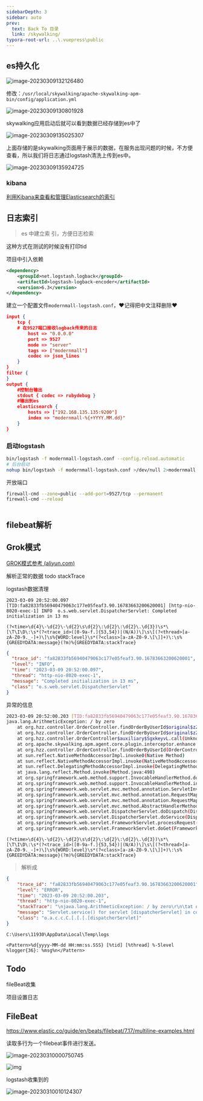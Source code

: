 ```yaml
---
sidebarDepth: 3
sidebar: auto
prev:
  text: Back To 目录
  link: /skywalking/
typora-root-url: ..\.vuepress\public
---
```




## es持久化

![image-20230309132126480](/images/skywalking/image-20230309132126480.png)

修改：`/usr/local/skywalking/apache-skywalking-apm-bin/config/application.yml`

![image-20230309130801928](/C:/Users/11930/AppData/Roaming/Typora/typora-user-images/image-20230309130801928.png)



skywalking应用启动后就可以看到数据已经存储到es中了

![image-20230309135025307](/images/skywalking/image-20230309135025307.png)



上面存储的是skywalking页面用于展示的数据，在服务出现问题的时候，不方便查看，所以我们将日志通过logstash清洗上传到es中。

![image-20230309135924725](/images/skywalking/image-20230309135924725.png)





### kibana

[利用Kibana来查看和管理Elasticsearch的索引](https://blog.csdn.net/qq_24434671/article/details/88574213)





## 日志索引

> es 中建立索 引，方便日志检索

这种方式在测试的时候没有打印tid

项目中引入依赖

```xml
<dependency>
    <groupId>net.logstash.logback</groupId>
    <artifactId>logstash-logback-encoder</artifactId>
    <version>6.3</version>
</dependency>
```

建立一个配置文件`modernmall-logstash.conf`，❤️记得把中文注释删除❤️

```json
input {
    tcp {        
	# 在9527端口接收logback传来的日志
        host => "0.0.0.0"
        port => 9527
        mode => "server"
        tags => ["modernmall"]
        codec => json_lines
    }
}
filter {
}
output {
    #控制台输出
    stdout { codec => rubydebug }
    #输出到es
    elasticsearch { 
	    hosts => ["192.168.135.135:9200"]
	    index => "modernmall-%{+YYYY.MM.dd}"
    }
}
```

### 启动logstash

```sh
bin/logstash -f modernmall-logstash.conf --config.reload.automatic
# 后台启动
nohup bin/logstash -f modernmall-logstash.conf >/dev/null 2>modernmall.log &
```



开放端口

```sh
firewall-cmd --zone=public --add-port=9527/tcp --permanent
firewall-cmd --reload
```







```

```







## filebeat解析



## Grok模式

[GROK模式参考 (aliyun.com)](https://help.aliyun.com/document_detail/129387.html?scm=20140722.184.2.173#section-mt7-eyb-aet)

解析正常的数据 todo stackTrace

logstash数据清理

```
2023-03-09 20:52:00.097 [TID:fa82833fb56940479063c177e05feaf3.90.16783663200620001] [http-nio-8020-exec-1] INFO  o.s.web.servlet.DispatcherServlet: Completed initialization in 13 ms
```

```
(?<time>\d{4}\-\d{2}\-\d{2}\s\d{2}\:\d{2}\:\d{2}\.\d{3})\s*\[\T\I\D\:\s*(?<trace_id>([0-9a-f.]{53,54})|(N/A))\]\s\[(?<thread>[a-zA-Z0-9._-]+)\]\s%{WORD:level}\s*(?<class>[a-zA-Z0-9.\[\]]+)\:\s%{GREEDYDATA:message}(?m)%{GREEDYDATA:stackTrace}
```

```json
{
  "trace_id": "fa82833fb56940479063c177e05feaf3.90.16783663200620001",
  "level": "INFO",
  "time": "2023-03-09 20:52:00.097",
  "thread": "http-nio-8020-exec-1",
  "message": "Completed initialization in 13 ms",
  "class": "o.s.web.servlet.DispatcherServlet"
}
```



异常的信息

```sh
2023-03-09 20:52:00.203 [TID:fa82833fb56940479063c177e05feaf3.90.16783663200620001] [http-nio-8020-exec-1] ERROR o.a.c.c.C.[.[.[.[dispatcherServlet]: Servlet.service() for servlet [dispatcherServlet] in context with path [] threw exception [Request processing failed; nested exception is java.lang.ArithmeticException: / by zero] with root cause
java.lang.ArithmeticException: / by zero
	at org.hzz.controller.OrderController.findOrderByUserId$original$zZriU8a8(OrderController.java:26)
	at org.hzz.controller.OrderController.findOrderByUserId$original$zZriU8a8$accessor$PCJaOXy9(OrderController.java)
	at org.hzz.controller.OrderController$auxiliary$SgxkeyvL.call(Unknown Source)
	at org.apache.skywalking.apm.agent.core.plugin.interceptor.enhance.InstMethodsInter.intercept(InstMethodsInter.java:86)
	at org.hzz.controller.OrderController.findOrderByUserId(OrderController.java)
	at sun.reflect.NativeMethodAccessorImpl.invoke0(Native Method)
	at sun.reflect.NativeMethodAccessorImpl.invoke(NativeMethodAccessorImpl.java:62)
	at sun.reflect.DelegatingMethodAccessorImpl.invoke(DelegatingMethodAccessorImpl.java:43)
	at java.lang.reflect.Method.invoke(Method.java:498)
	at org.springframework.web.method.support.InvocableHandlerMethod.doInvoke(InvocableHandlerMethod.java:190)
	at org.springframework.web.method.support.InvocableHandlerMethod.invokeForRequest(InvocableHandlerMethod.java:138)
	at org.springframework.web.servlet.mvc.method.annotation.ServletInvocableHandlerMethod.invokeAndHandle(ServletInvocableHandlerMethod.java:105)
	at org.springframework.web.servlet.mvc.method.annotation.RequestMappingHandlerAdapter.invokeHandlerMethod(RequestMappingHandlerAdapter.java:878)
	at org.springframework.web.servlet.mvc.method.annotation.RequestMappingHandlerAdapter.handleInternal(RequestMappingHandlerAdapter.java:792)
	at org.springframework.web.servlet.mvc.method.AbstractHandlerMethodAdapter.handle(AbstractHandlerMethodAdapter.java:87)
	at org.springframework.web.servlet.DispatcherServlet.doDispatch(DispatcherServlet.java:1040)
	at org.springframework.web.servlet.DispatcherServlet.doService(DispatcherServlet.java:943)
	at org.springframework.web.servlet.FrameworkServlet.processRequest(FrameworkServlet.java:1006)
	at org.springframework.web.servlet.FrameworkServlet.doGet(FrameworkServlet.java:898)
```

```
(?<time>\d{4}\-\d{2}\-\d{2}\s\d{2}\:\d{2}\:\d{2}\.\d{3})\s*\[\T\I\D\:\s*(?<trace_id>([0-9a-f.]{53,54})|(N/A))\]\s\[(?<thread>[a-zA-Z0-9._-]+)\]\s%{WORD:level}\s*(?<class>[a-zA-Z0-9.\[\]]+)\:\s%{GREEDYDATA:message}(?m)%{GREEDYDATA:stackTrace}
```

> 解析成

```json
{
    "trace_id": "fa82833fb56940479063c177e05feaf3.90.16783663200620001",
    "level": "ERROR",
    "time": "2023-03-09 20:52:00.203",
    "thread": "http-nio-8020-exec-1",
    "stackTrace": "\njava.lang.ArithmeticException: / by zero\r\n\tat org.hzz.controller.OrderController.findOrderByUserId$original$zZriU8a8(OrderController.java:26)\r\n\tat org.hzz.controller.OrderController.findOrderByUserId$original$zZriU8a8$accessor$PCJaOXy9(OrderController.java)\r\n\tat org.hzz.controller.OrderController$auxiliary$SgxkeyvL.call(Unknown Source)\r\n\tat org.apache.skywalking.apm.agent.core.plugin.interceptor.enhance.InstMethodsInter.intercept(InstMethodsInter.java:86)\r\n\tat org.hzz.controller.OrderController.findOrderByUserId(OrderController.java)\r\n\tat sun.reflect.NativeMethodAccessorImpl.invoke0(Native Method)\r\n\tat sun.reflect.NativeMethodAccessorImpl.invoke(NativeMethodAccessorImpl.java:62)\r\n\tat sun.reflect.DelegatingMethodAccessorImpl.invoke(DelegatingMethodAccessorImpl.java:43)\r\n\tat java.lang.reflect.Method.invoke(Method.java:498)\r\n\tat org.springframework.web.method.support.InvocableHandlerMethod.doInvoke(InvocableHandlerMethod.java:190)\r\n\tat org.springframework.web.method.support.InvocableHandlerMethod.invokeForRequest(InvocableHandlerMethod.java:138)\r\n\tat org.springframework.web.servlet.mvc.method.annotation.ServletInvocableHandlerMethod.invokeAndHandle(ServletInvocableHandlerMethod.java:105)\r\n\tat org.springframework.web.servlet.mvc.method.annotation.RequestMappingHandlerAdapter.invokeHandlerMethod(RequestMappingHandlerAdapter.java:878)\r\n\tat org.springframework.web.servlet.mvc.method.annotation.RequestMappingHandlerAdapter.handleInternal(RequestMappingHandlerAdapter.java:792)\r\n\tat org.springframework.web.servlet.mvc.method.AbstractHandlerMethodAdapter.handle(AbstractHandlerMethodAdapter.java:87)\r\n\tat org.springframework.web.servlet.DispatcherServlet.doDispatch(DispatcherServlet.java:1040)\r\n\tat org.springframework.web.servlet.DispatcherServlet.doService(DispatcherServlet.java:943)\r\n\tat org.springframework.web.servlet.FrameworkServlet.processRequest(FrameworkServlet.java:1006)\r\n\tat org.springframework.web.servlet.FrameworkServlet.doGet(FrameworkServlet.java:898)",
    "message": "Servlet.service() for servlet [dispatcherServlet] in context with path [] threw exception [Request processing failed; nested exception is java.lang.ArithmeticException: / by zero] with root cause\r",
    "class": "o.a.c.c.C.[.[.[.[dispatcherServlet]"
}
```



```
C:\Users\11930\AppData\Local\Temp\logs
```

```
<Pattern>%d{yyyy-MM-dd HH:mm:ss.SSS} [%tid] [%thread] %-5level %logger{36}: %msg%n</Pattern>
```



## Todo

fileBeat收集

项目设置日志





## FileBeat

https://www.elastic.co/guide/en/beats/filebeat/7.17/multiline-examples.html

读取多行为一个filebeat事件进行发送。

![image-20230310000750745](/images/skywalking/image-20230310000750745.png)



![img](/images/skywalking/87130a3ee2ba9b08f85490cd9338cd3f.png)



logstash收集到的

![image-20230310010124307](/images/skywalking/image-20230310010124307.png)
